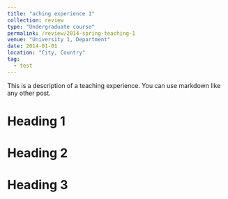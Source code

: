 ```yaml
---
title: "aching experience 1"
collection: review
type: "Undergraduate course"
permalink: /review/2014-spring-teaching-1
venue: "University 1, Department"
date: 2014-01-01
location: "City, Country"
tag:
  - test
---
```


This is a description of a teaching experience. You can use markdown like any other post.

Heading 1
======

Heading 2
======

Heading 3
======